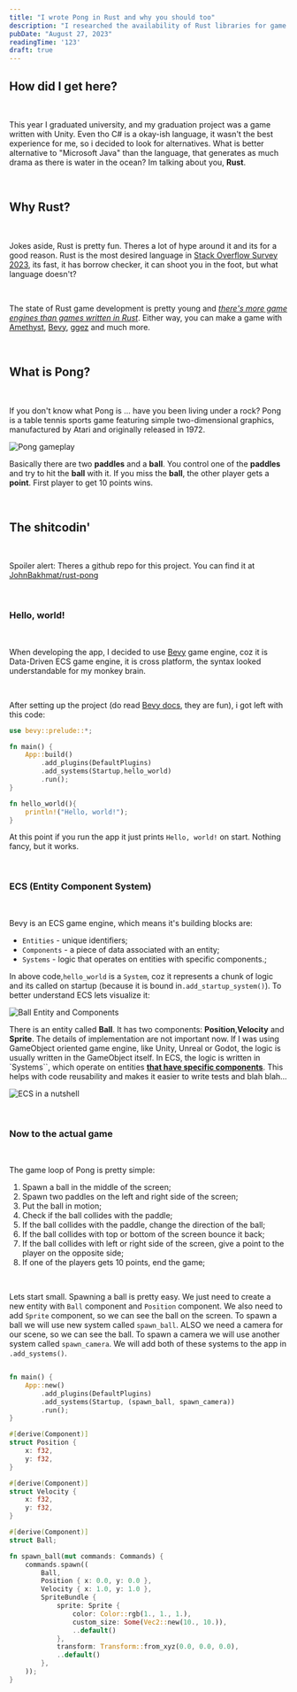 ```yaml
---
title: "I wrote Pong in Rust and why you should too"
description: "I researched the availability of Rust libraries for game development and wrote Pong in Rust. Here's why you should too."
pubDate: "August 27, 2023"
readingTime: '123'
draft: true
---
```


## How did I get here?

<br/>

This year I graduated university, and my graduation project was a game written with Unity. Even tho C# is a okay-ish language, it wasn't the best experience for me, so i decided to look for alternatives. What is better alternative to "Microsoft Java" than the language, that generates as much drama as there is water in the ocean? Im talking about you, <b>Rust</b>.

<br/>

## Why Rust?

<br/>

Jokes aside, Rust is pretty fun. Theres a lot of hype around it and its for a good reason.
Rust is the most desired language in [Stack Overflow Survey 2023](https://survey.stackoverflow.co/2023/#technology), its fast, it has borrow checker, it can shoot you in the foot, but what language doesn't?

<br/>

The state of Rust game development is pretty young and <i>[there's more game engines than games written in Rust](https://youtu.be/TGfQu0bQTKc?si=zJLF2i10Uhqhzo41)</i>. Either way, you can make a game with [Amethyst](https://amethyst.rs/), [Bevy](https://bevyengine.org/), [ggez](https://ggez.rs/) and much more.

<br/>

## What is Pong?

<br/>

If you don't know what Pong is ... have you been living under a rock? Pong is a table tennis sports game featuring simple two-dimensional graphics, manufactured by Atari and originally released in 1972.

![Pong gameplay](https://media.tenor.com/h5RG9KzJ8PYAAAAC/pong-game.gif)

Basically there are two <b>paddles</b> and a <b>ball</b>. You control one of the <b>paddles</b> and try to hit the <b>ball</b> with it. If you miss the <b>ball</b>, the other player gets a <b>point</b>. First player to get 10 points wins.

<br/>

## The shitcodin'

<br/>

Spoiler alert: Theres a github repo for this project. You can find it at [JohnBakhmat/rust-pong](https://github.com/JohnBakhmat/rust-pong)

<br/>

### Hello, world!

<br/>

When developing the app, I decided to use [Bevy](https://bevyengine.org/) game engine, coz it is Data-Driven ECS game engine, it is cross platform, the syntax looked understandable for my monkey brain.

<br/>

After setting up the project (do read [Bevy docs](https://bevyengine.org/), they are fun), i got left with this code:

```rust
use bevy::prelude::*;

fn main() {
    App::build()
        .add_plugins(DefaultPlugins)
        .add_systems(Startup,hello_world)
        .run();
}

fn hello_world(){
    println!("Hello, world!");
}

```

At this point if you run the app it just prints `Hello, world!` on start. Nothing fancy, but it works.

<br/>

### ECS (Entity Component System)

<br/>

Bevy is an ECS game engine, which means it's building blocks are:

- `Entities` - unique identifiers;
- `Components` - a piece of data associated with an entity;
- `Systems` - logic that operates on entities with specific components.;

In above code,`hello_world` is a `System`, coz it represents a chunk of logic and its called on startup (because it is bound in`.add_startup_system()`).
To better understand ECS lets visualize it:

![Ball Entity and Components](https://i.imgur.com/fYDVXQO.png)

There is an entity called <b>Ball</b>. It has two components: <b>Position</b>,<b>Velocity</b> and <b>Sprite</b>. The details of implementation are not important now.
If I was using GameObject oriented game engine, like Unity, Unreal or Godot, the logic is usually written in the GameObject itself. In ECS, the logic is written in `Systems``, which operate on entities <u><b>that have specific components</b></u>. This helps with code reusability and makes it easier to write tests and blah blah...

![ECS in a nutshell](https://i.imgur.com/4NrLJSJ.png)

<br/>

### Now to the actual game

<br/>

The game loop of Pong is pretty simple:

1. Spawn a ball in the middle of the screen;
2. Spawn two paddles on the left and right side of the screen;
3. Put the ball in motion;
4. Check if the ball collides with the paddle;
5. If the ball collides with the paddle, change the direction of the ball;
6. If the ball collides with top or bottom of the screen bounce it back;
7. If the ball collides with left or right side of the screen, give a point to the player on the opposite side;
8. If one of the players gets 10 points, end the game;

<br/>

Lets start small. Spawning a ball is pretty easy. We just need to create a new entity with `Ball` component and `Position` component. We also need to add `Sprite` component, so we can see the ball on the screen. To spawn a ball we will use new system called `spawn_ball`. ALSO we need a camera for our scene, so we can see the ball. To spawn a camera we will use another system called `spawn_camera`. We will add both of these systems to the app in `.add_systems()`.

```rust

fn main() {
    App::new()
        .add_plugins(DefaultPlugins)
        .add_systems(Startup, (spawn_ball, spawn_camera))
        .run();
}

#[derive(Component)]
struct Position {
    x: f32,
    y: f32,
}

#[derive(Component)]
struct Velocity {
    x: f32,
    y: f32,
}

#[derive(Component)]
struct Ball;

fn spawn_ball(mut commands: Commands) {
    commands.spawn((
        Ball,
        Position { x: 0.0, y: 0.0 },
        Velocity { x: 1.0, y: 1.0 },
        SpriteBundle {
            sprite: Sprite {
                color: Color::rgb(1., 1., 1.),
                custom_size: Some(Vec2::new(10., 10.)),
                ..default()
            },
            transform: Transform::from_xyz(0.0, 0.0, 0.0),
            ..default()
        },
    ));
}
```